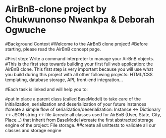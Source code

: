 # AirBnB-clone project by Chukwunonso Nwankpa & Deborah Ogwuche
#Background Context
#Welcome to the AirBnB clone project!
#Before starting, please read the AirBnB concept page.

#First step: Write a command interpreter to manage your AirBnB objects.
#This is the first step towards building your first full web application: the AirBnB clone. This first step is very important because you will use what you build during this project with all other following projects: HTML/CSS templating, database storage, API, front-end integration…

#Each task is linked and will help you to:

#put in place a parent class (called BaseModel) to take care of the initialization, serialization and deserialization of your future instances
#create a simple flow of serialization/deserialization: Instance <-> Dictionary <-> JSON string <-> file
#create all classes used for AirBnB (User, State, City, Place…) that inherit from BaseModel
#create the first abstracted storage engine of the project: File storage.
##create all unittests to validate all our classes and storage engine
